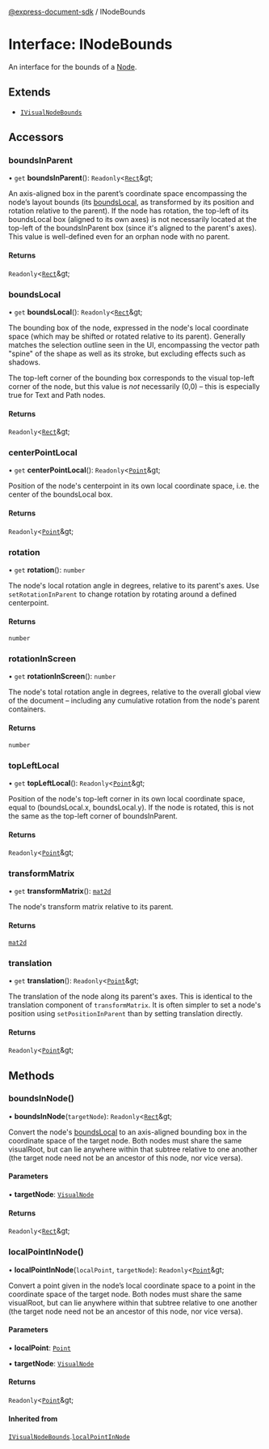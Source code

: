 [@express-document-sdk](../overview.md) / INodeBounds

# Interface: INodeBounds

An interface for the bounds of a [Node](../classes/node.md).

## Extends

-   [`IVisualNodeBounds`](i-visual-node-bounds.md)

## Accessors

### boundsInParent

• `get` **boundsInParent**(): `Readonly`&lt;[`Rect`](rect.md)\&gt;

An axis-aligned box in the parent’s coordinate space encompassing the node’s layout bounds (its
[boundsLocal](i-visual-node-bounds.md#boundslocal), as transformed by its position and rotation relative to the parent). If the node has
rotation, the top-left of its boundsLocal box (aligned to its own axes) is not necessarily located at the
top-left of the boundsInParent box (since it's aligned to the parent's axes). This value is well-defined
even for an orphan node with no parent.

#### Returns

`Readonly`&lt;[`Rect`](rect.md)\&gt;

<HorizontalLine />

### boundsLocal

• `get` **boundsLocal**(): `Readonly`&lt;[`Rect`](rect.md)\&gt;

The bounding box of the node, expressed in the node's local coordinate space (which may be shifted or rotated
relative to its parent). Generally matches the selection outline seen in the UI, encompassing the vector path
"spine" of the shape as well as its stroke, but excluding effects such as shadows.

The top-left corner of the bounding box corresponds to the visual top-left corner of the node, but this value is
*not* necessarily (0,0) – this is especially true for Text and Path nodes.

#### Returns

`Readonly`&lt;[`Rect`](rect.md)\&gt;

<HorizontalLine />

### centerPointLocal

• `get` **centerPointLocal**(): `Readonly`&lt;[`Point`](point.md)\&gt;

Position of the node's centerpoint in its own local coordinate space, i.e. the center of the boundsLocal box.

#### Returns

`Readonly`&lt;[`Point`](point.md)\&gt;

<HorizontalLine />

### rotation

• `get` **rotation**(): `number`

The node's local rotation angle in degrees, relative to its parent's axes. Use `setRotationInParent` to
change rotation by rotating around a defined centerpoint.

#### Returns

`number`

<HorizontalLine />

### rotationInScreen

• `get` **rotationInScreen**(): `number`

The node's total rotation angle in degrees, relative to the overall global view of the document – including any
cumulative rotation from the node's parent containers.

#### Returns

`number`

<HorizontalLine />

### topLeftLocal

• `get` **topLeftLocal**(): `Readonly`&lt;[`Point`](point.md)\&gt;

Position of the node's top-left corner in its own local coordinate space, equal to (boundsLocal.x,
boundsLocal.y). If the node is rotated, this is not the same as the top-left corner of
boundsInParent.

#### Returns

`Readonly`&lt;[`Point`](point.md)\&gt;

<HorizontalLine />

### transformMatrix

• `get` **transformMatrix**(): [`mat2d`](https://glmatrix.net/docs/module-mat2d.html)

The node's transform matrix relative to its parent.

#### Returns

[`mat2d`](https://glmatrix.net/docs/module-mat2d.html)

<HorizontalLine />

### translation

• `get` **translation**(): `Readonly`&lt;[`Point`](point.md)\&gt;

The translation of the node along its parent's axes. This is identical to the translation component of
`transformMatrix`. It is often simpler to set a node's position using `setPositionInParent` than by
setting translation directly.

#### Returns

`Readonly`&lt;[`Point`](point.md)\&gt;

## Methods

### boundsInNode()

• **boundsInNode**(`targetNode`): `Readonly`&lt;[`Rect`](rect.md)\&gt;

Convert the node's [boundsLocal](i-visual-node-bounds.md#boundslocal) to an axis-aligned bounding box in the coordinate space of the target
node. Both nodes must share the same visualRoot, but can lie anywhere within that subtree
relative to one another (the target node need not be an ancestor of this node, nor vice versa).

#### Parameters

• **targetNode**: [`VisualNode`](../classes/visual-node.md)

#### Returns

`Readonly`&lt;[`Rect`](rect.md)\&gt;

<HorizontalLine />

### localPointInNode()

• **localPointInNode**(`localPoint`, `targetNode`): `Readonly`&lt;[`Point`](point.md)\&gt;

Convert a point given in the node’s local coordinate space to a point in the coordinate space of the target node.
Both nodes must share the same visualRoot, but can lie anywhere within that subtree relative to one
another (the target node need not be an ancestor of this node, nor vice versa).

#### Parameters

• **localPoint**: [`Point`](point.md)

• **targetNode**: [`VisualNode`](../classes/visual-node.md)

#### Returns

`Readonly`&lt;[`Point`](point.md)\&gt;

#### Inherited from

[`IVisualNodeBounds`](i-visual-node-bounds.md).[`localPointInNode`](i-visual-node-bounds.md#localpointinnode)
